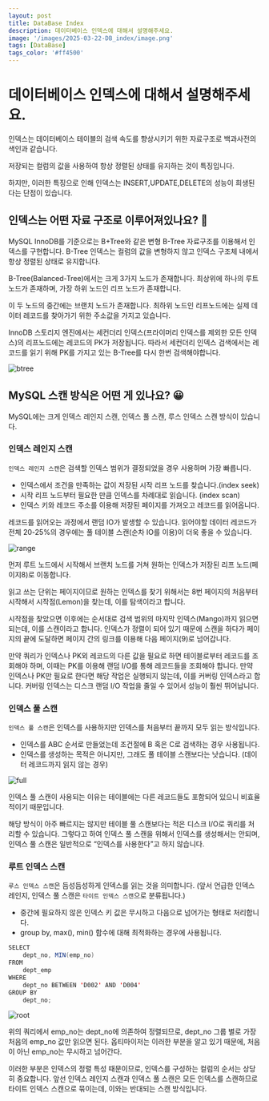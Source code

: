 ```yaml
---
layout: post
title: DataBase Index
description: 데이터베이스 인덱스에 대해서 설명해주세요.
image: '/images/2025-03-22-DB_index/image.png'
tags: [DataBase]
tags_color: '#ff4500'
---
```


# 데이터베이스 인덱스에 대해서 설명해주세요.

인덱스는 데이터베이스 테이블의 검색 속도를 향상시키기 위한 자료구조로 백과사전의 색인과 같습니다.

저장되는 컬럼의 값을 사용하여 항상 정렬된 상태를 유지하는 것이 특징입니다. 

하지만, 이러한 특징으로 인해 인덱스는 INSERT,UPDATE,DELETE의 성능이 희생된다는 단점이 있습니다.

## 인덱스는 어떤 자료 구조로 이루어져있나요? 🤔

MySQL InnoDB를 기준으로는 B+Tree와 같은 변형 B-Tree 자료구조를 이용해서 인덱스를 구현합니다. B-Tree 인덱스는 컬럼의 값을 변형하지 않고 인덱스 구조체 내에서 항상 정렬된 상태로 유지합니다.

B-Tree(Balanced-Tree)에서는 크게 3가지 노드가 존재합니다. 최상위에 하나의 루트 노드가 존재하며, 가장 하위 노드인 리프 노드가 존재합니다.

이 두 노드의 중간에는 브랜치 노드가 존재합니다. 최하위 노드인 리프노드에는 실제 데이터 레코드를 찾아가기 위한 주소값을 가지고 있습니다. 

InnoDB 스토리지 엔진에서는 세컨더리 인덱스(프라이머리 인덱스를 제외한 모든 인덱스)의 리프노드에는 레코드의 PK가 저장됩니다. 따라서 세컨더리 인덱스 검색에서는 레코드를 읽기 위해 PK를 가지고 있는 B-Tree를 다시 한번 검색해야합니다.

![btree]({{site.url}}/images/2025-03-22-index/btree.png)

## MySQL 스캔 방식은 어떤 게 있나요? 😀

MySQL에는 크게 인덱스 레인지 스캔, 인덱스 풀 스캔, 루스 인덱스 스캔 방식이 있습니다.

### 인덱스 레인지 스캔

`인덱스 레인지 스캔`은 검색할 인덱스 범위가 결정되었을 경우 사용하며 가장 빠릅니다.

- 인덱스에서 조건을 만족하는 값이 저장된 시작 리프 노드를 찾습니다.(index seek)
- 시작 리프 노드부터 필요한 만큼 인덱스를 차례대로 읽습니다. (index scan)
- 인덱스 키와 레코드 주소를 이용해 저장된 페이지를 가져오고 레코드를 읽어옵니다.

레코드를 읽어오는 과정에서 랜덤 IO가 발생할 수 있습니다. 읽어야할 데이터 레코드가 전체 20-25%의 경우에는 풀 테이블 스캔(순차 IO를 이용)이 더욱 좋을 수 있습니다.

![range]({{site.url}}/images/2025-03-22-index/range.png)

먼저 루트 노드에서 시작해서 브랜치 노드를 거쳐 원하는 인덱스가 저장된 리프 노드(페이지8)로 이동합니다.

읽고 쓰는 단위는 페이지이므로 원하는 인덱스를 찾기 위해서는 8번 페이지의 처음부터 시작해서 시작점(Lemon)을 찾는데, 이를 탐색이라고 합니다.

시작점을 찾았으면 이후에는 순서대로 검색 범위의 마지막 인덱스(Mango)까지 읽으면 되는데, 이를 스캔이라고 합니다. 인덱스가 정렬이 되어 있기 때문에 스캔을 하다가 페이지의 끝에 도달하면 페이지 간의 링크를 이용해 다음 페이지(9)로 넘어갑니다.

만약 쿼리가 인덱스나 PK외 레코드의 다른 값을 필요로 하면 테이블로부터 레코드를 조회해야 하며, 이때는 PK를 이용해 랜덤 I/O를 통해 레코드들을 조회해야 합니다. 만약 인덱스나 PK만 필요로 한다면 해당 작업은 실행되지 않는데, 이를 커버링 인덱스라고 합니다. 커버링 인덱스는 디스크 랜덤 I/O 작업을 줄일 수 있어서 성능이 훨씬 뛰어납니다.

### 인덱스 풀 스캔

`인덱스 풀 스캔`은 인덱스를 사용하지만 인덱스를 처음부터 끝까지 모두 읽는 방식입니다.

- 인덱스를 ABC 순서로 만들었는데 조건절에 B 혹은 C로 검색하는 경우 사용됩니다.
- 인덱스를 생성하는 목적은 아니지만, 그래도 풀 테이블 스캔보다는 낫습니다. (데이터 레코드까지 읽지 않는 경우)

![full]({{site.url}}/images/2025-03-22-index/full.png)

인덱스 풀 스캔이 사용되는 이유는 테이블에는 다른 레코드들도 포함되어 있으니 비효율적이기 때문입니다.

해당 방식이 아주 빠르지는 않지만 테이블 풀 스캔보다는 적은 디스크 I/O로 쿼리를 처리할 수 있습니다. 그렇다고 하여 인덱스 풀 스캔을 위해서 인덱스를 생성해서는 안되며, 인덱스 풀 스캔은 일반적으로 “인덱스를 사용한다”고 하지 않습니다.

### 루트 인덱스 스캔

`루스 인덱스 스캔`은 듬성듬성하게 인덱스를 읽는 것을 의미합니다. (앞서 언급한 인덱스 레인지, 인덱스 풀 스캔은 `타이트 인덱스 스캔`으로 분류됩니다.)

- 중간에 필요하지 않은 인덱스 키 값은 무시하고 다음으로 넘어가는 형태로 처리합니다.
- group by, max(), min() 함수에 대해 최적화하는 경우에 사용됩니다.

```java
SELECT 
    dept_no, MIN(emp_no)
FROM
    dept_emp 
WHERE
    dept_no BETWEEN 'D002' AND 'D004'
GROUP BY 
    dept_no;
```

![root]({{site.url}}/images/2025-03-22-index/root.png)

위의 쿼리에서 emp_no는 dept_no에 의존하여 정렬되므로, dept_no 그룹 별로 가장 처음의 emp_no 값만 읽으면 된다. 옵티마이저는 이러한 부분을 알고 있기 때문에, 처음이 아닌 emp_no는 무시하고 넘어간다.

이러한 부분은 인덱스의 정렬 특성 때문이므로, 인덱스를 구성하는 컬럼의 순서는 상당히 중요합니다.
앞선 인덱스 레인지 스캔과 인덱스 풀 스캔은 모든 인덱스를 스캔하므로 타이트 인덱스 스캔으로 묶이는데, 이와는 반대되는 스캔 방식입니다.
